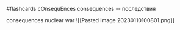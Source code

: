 #flashcards
cOnsequEnces
consequences -- последствия
<!--SR:!2023-03-08,10,250-->
consequences nuclear war
![[Pasted image 20230110100801.png]]